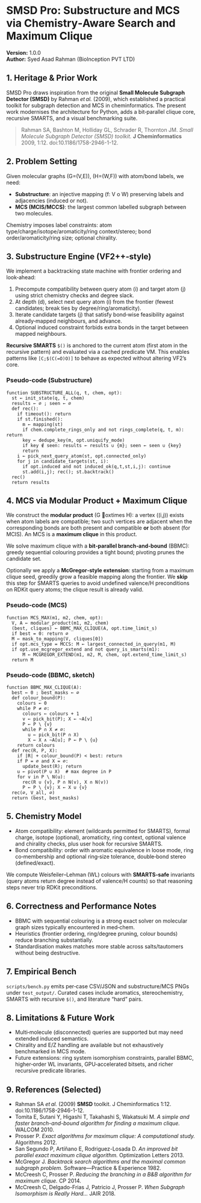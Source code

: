 # SMSD Pro: Substructure and MCS via Chemistry‑Aware Search and Maximum Clique

**Version:** 1.0.0  
**Author:** Syed Asad Rahman (BioInception PVT LTD)

## 1. Heritage & Prior Work

SMSD Pro draws inspiration from the original **Small Molecule Subgraph Detector (SMSD)** by Rahman *et al.* (2009), which established a practical toolkit for subgraph detection and MCS in cheminformatics. The present work modernises the architecture for Python, adds a bit‑parallel clique core, recursive SMARTS, and a visual benchmarking suite.

> Rahman SA, Bashton M, Holliday GL, Schrader R, Thornton JM. *Small Molecule Subgraph Detector (SMSD) toolkit.* **J Cheminformatics** 2009, 1:12. doi:10.1186/1758-2946-1-12.

## 2. Problem Setting

Given molecular graphs \(G=(V,E)\), \(H=(W,F)\) with atom/bond labels, we need:

- **Substructure**: an injective mapping \(f: V 	o W\) preserving labels and adjacencies (induced or not).  
- **MCS (MCIS/MCCS)**: the largest common labelled subgraph between two molecules.

Chemistry imposes label constraints: atom type/charge/isotope/aromaticity/ring context/stereo; bond order/aromaticity/ring size; optional chirality.

## 3. Substructure Engine (VF2++‑style)

We implement a backtracking state machine with frontier ordering and look‑ahead:

1. Precompute compatibility between query atom \(i\) and target atom \(j\) using strict chemistry checks and degree slack.
2. At depth \(d\), select next query atom \(i\) from the frontier (fewest candidates; break ties by degree/ring/aromaticity).
3. Iterate candidate targets \(j\) that satisfy bond‑wise feasibility against already‑mapped neighbours, and advance.
4. Optional induced constraint forbids extra bonds in the target between mapped neighbours.

**Recursive SMARTS** `$()` is anchored to the current atom (first atom in the recursive pattern) and evaluated via a cached predicate VM. This enables patterns like `[C;$(C(=O)O)]` to behave as expected without altering VF2’s core.

### Pseudo‑code (Substructure)

```
function SUBSTRUCTURE_ALL(q, t, chem, opt):
  st ← init_state(q, t, chem)
  results ← ∅ ; seen ← ∅
  def rec():
    if timeout(): return
    if st.finished():
      m ← mapping(st)
      if chem.complete_rings_only and not rings_complete(q, t, m): return
      key ← dedupe_key(m, opt.uniquify_mode)
      if key ∉ seen: results ← results ∪ {m}; seen ← seen ∪ {key}
      return
    i ← pick_next_query_atom(st, opt.connected_only)
    for j in candidate_targets(st, i):
      if opt.induced and not induced_ok(q,t,st,i,j): continue
      st.add(i,j); rec(); st.backtrack()
  rec()
  return results
```

## 4. MCS via Modular Product + Maximum Clique

We construct the **modular product** \(G oxtimes H\): a vertex \((i,j)\) exists when atom labels are compatible; two such vertices are adjacent when the corresponding bonds are both present and compatible **or** both absent (for MCIS). An MCS is a **maximum clique** in this product.

We solve maximum clique with a **bit‑parallel branch‑and‑bound** (BBMC): greedy sequential colouring provides a tight bound; pivoting prunes the candidate set.

Optionally we apply a **McGregor‑style extension**: starting from a maximum clique seed, greedily grow a feasible mapping along the frontier. We **skip** this step for SMARTS queries to avoid undefined valence/H preconditions on RDKit query atoms; the clique result is already valid.

### Pseudo‑code (MCS)

```
function MCS_MAX(m1, m2, chem, opt):
  V, A ← modular_product(m1, m2, chem)
  (best, cliques) ← BBMC_MAX_CLIQUE(A, opt.time_limit_s)
  if best = 0: return ⌀
  M ← mask_to_mapping(V, cliques[0])
  if opt.mcs_type = MCCS: M ← largest_connected_in_query(m1, M)
  if opt.use_mcgregor_extend and not query_is_smarts(m1):
      M ← MCGREGOR_EXTEND(m1, m2, M, chem, opt.extend_time_limit_s)
  return M
```

### Pseudo‑code (BBMC, sketch)

```
function BBMC_MAX_CLIQUE(A):
  best ← 0 ; best_masks ← ∅
  def colour_bound(P):
    colours ← 0
    while P ≠ ∅:
      colours ← colours + 1
      v ← pick_bit(P); X ← ~A[v]
      P ← P \ {v}
      while P ∩ X ≠ ∅:
        u ← pick_bit(P ∩ X)
        X ← X ∧ ~A[u]; P ← P \ {u}
    return colours
  def rec(R, P, X):
    if |R| + colour_bound(P) < best: return
    if P = ∅ and X = ∅:
      update_best(R); return
    u ← pivot(P ∪ X)  # max degree in P
    for v in P \ N(u):
      rec(R ∪ {v}, P ∩ N(v), X ∩ N(v))
      P ← P \ {v}; X ← X ∪ {v}
  rec(∅, V_all, ∅)
  return (best, best_masks)
```

## 5. Chemistry Model

- Atom compatibility: element (wildcards permitted for SMARTS), formal charge, isotope (optional), aromaticity, ring context, optional valence and chirality checks, plus user hook for recursive SMARTS.
- Bond compatibility: order with aromatic equivalence in loose mode, ring co‑membership and optional ring‑size tolerance, double‑bond stereo (defined/exact).

We compute Weisfeiler–Lehman (WL) colours with **SMARTS‑safe** invariants (query atoms return degree instead of valence/H counts) so that reasoning steps never trip RDKit preconditions.

## 6. Correctness and Performance Notes

- BBMC with sequential colouring is a strong exact solver on molecular graph sizes typically encountered in med‑chem.
- Heuristics (frontier ordering, ring/degree pruning, colour bounds) reduce branching substantially.
- Standardisation makes matches more stable across salts/tautomers without being destructive.

## 7. Empirical Bench

`scripts/bench.py` emits per‑case CSV/JSON and substructure/MCS PNGs under `test_output/`. Curated cases include aromatics, stereochemistry, SMARTS with recursive `$()`, and literature “hard” pairs.

## 8. Limitations & Future Work

- Multi‑molecule (disconnected) queries are supported but may need extended induced semantics.
- Chirality and E/Z handling are available but not exhaustively benchmarked in MCS mode.
- Future extensions: ring system isomorphism constraints, parallel BBMC, higher‑order WL invariants, GPU‑accelerated bitsets, and richer recursive predicate libraries.

## 9. References (Selected)

- Rahman SA *et al.* (2009) **SMSD** toolkit. J Cheminformatics 1:12. doi:10.1186/1758-2946-1-12.
- Tomita E, Sutani Y, Higashi T, Takahashi S, Wakatsuki M. *A simple and faster branch-and-bound algorithm for finding a maximum clique.* WALCOM 2010.
- Prosser P. *Exact algorithms for maximum clique: A computational study.* Algorithms 2012.
- San Segundo P, Artíñano E, Rodriguez-Losada D. *An improved bit parallel exact maximum clique algorithm.* Optimization Letters 2013.
- McGregor J. *Backtrack search algorithms and the maximal common subgraph problem.* Software—Practice & Experience 1982.
- McCreesh C, Prosser P. *Reducing the branching in a B&B algorithm for maximum clique.* CP 2014.
- McCreesh C, Delgado-Frias J, Patricio J, Prosser P. *When Subgraph Isomorphism is Really Hard...* JAIR 2018.
